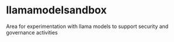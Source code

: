 # llamamodelsandbox
Area for experimentation with llama models to support security and governance activities
